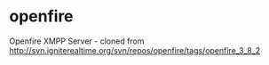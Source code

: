 openfire
========

Openfire XMPP Server - cloned from http://svn.igniterealtime.org/svn/repos/openfire/tags/openfire_3_8_2
